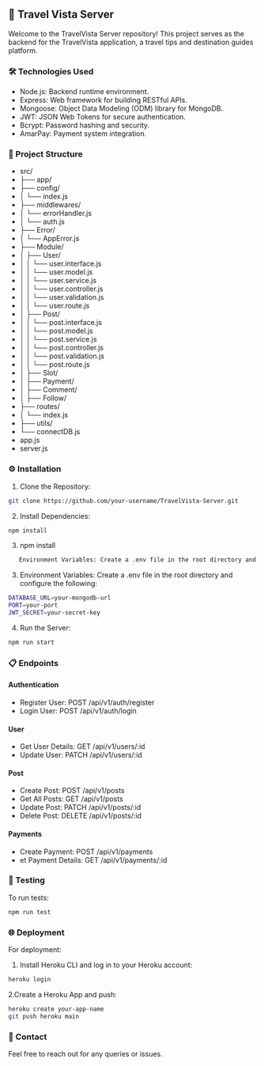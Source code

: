 ## 🚀 Travel Vista Server

Welcome to the TravelVista Server repository! This project serves as the backend for the TravelVista application, a travel tips and destination guides platform.

### 🛠️ Technologies Used

- Node.js: Backend runtime environment.
- Express: Web framework for building RESTful APIs.
- Mongoose: Object Data Modeling (ODM) library for MongoDB.
- JWT: JSON Web Tokens for secure authentication.
- Bcrypt: Password hashing and security.
- AmarPay: Payment system integration.

### 📁 Project Structure

- src/
- ├── app/
- ├── config/
- │ └── index.js
- ├── middlewares/
- │ └── errorHandler.js
- │ └── auth.js
- ├── Error/
- │ └── AppError.js
- ├── Module/
- │ ├── User/
- │ │ └── user.interface.js
- │ │ └── user.model.js
- │ │ └── user.service.js
- │ │ └── user.controller.js
- │ │ └── user.validation.js
- │ │ └── user.route.js
- │ ├── Post/
- │ │ └── post.interface.js
- │ │ └── post.model.js
- │ │ └── post.service.js
- │ │ └── post.controller.js
- │ │ └── post.validation.js
- │ │ └── post.route.js
- │ ├── Slot/
- │ ├── Payment/
- │ ├── Comment/
- │ ├── Follow/
- ├── routes/
- │ └── index.js
- ├── utils/
- └── connectDB.js
- app.js
- server.js

### ⚙️ Installation

1. Clone the Repository:

```bash
git clone https://github.com/your-username/TravelVista-Server.git
```

2. Install Dependencies:

```bash
npm install
```

3. npm install

```bash
   Environment Variables: Create a .env file in the root directory and configure the following:
```

3. Environment Variables: Create a .env file in the root directory and configure the following:

```bash
DATABASE_URL=your-mongodb-url
PORT=your-port
JWT_SECRET=your-secret-key
```

4. Run the Server:

```bash
npm run start
```

### 📋 Endpoints

#### Authentication

- Register User: POST /api/v1/auth/register
- Login User: POST /api/v1/auth/login

#### User

- Get User Details: GET /api/v1/users/:id
- Update User: PATCH /api/v1/users/:id

#### Post

- Create Post: POST /api/v1/posts
- Get All Posts: GET /api/v1/posts
- Update Post: PATCH /api/v1/posts/:id
- Delete Post: DELETE /api/v1/posts/:id

#### Payments

- Create Payment: POST /api/v1/payments
- et Payment Details: GET /api/v1/payments/:id

### 🧪 Testing

To run tests:

```bash
npm run test
```

### 🌐 Deployment
For deployment:

1. Install Heroku CLI and log in to your Heroku account:

```bash
heroku login
```

2.Create a Heroku App and push:

```bash
heroku create your-app-name
git push heroku main
```

### 📧 Contact

Feel free to reach out for any queries or issues.

```

```
